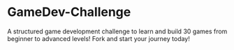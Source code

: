 # GameDev-Challenge
A structured game development challenge to learn and build 30 games from beginner to advanced levels! Fork and start your journey today!

